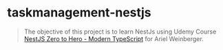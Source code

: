 # taskmanagement-nestjs
>The objective of this project is to learn NestJs using Udemy Course [NestJS Zero to Hero - Modern TypeScript](https://www.udemy.com/course/nestjs-zero-to-hero/) for Ariel Weinberger.
